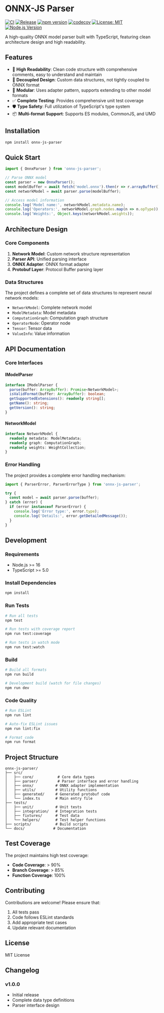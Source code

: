 # ONNX-JS Parser

[![CI](https://github.com/aidoge-lab/onnx-js-parser/workflows/CI/badge.svg)](https://github.com/aidoge-lab/onnx-js-parser/actions/workflows/ci.yml)
[![Release](https://github.com/aidoge-lab/onnx-js-parser/workflows/Release/badge.svg)](https://github.com/aidoge-lab/onnx-js-parser/actions/workflows/release.yml)
[![npm version](https://badge.fury.io/js/onnx-js-parser.svg)](https://badge.fury.io/js/onnx-js-parser)
[![codecov](https://codecov.io/gh/aidoge-lab/onnx-js-parser/branch/main/graph/badge.svg)](https://codecov.io/gh/aidoge-lab/onnx-js-parser)
[![License: MIT](https://img.shields.io/badge/License-MIT-yellow.svg)](https://opensource.org/licenses/MIT)
[![Node.js Version](https://img.shields.io/node/v/onnx-js-parser.svg)](https://nodejs.org/)

A high-quality ONNX model parser built with TypeScript, featuring clean architecture design and high readability.

## Features

- 🎯 **High Readability**: Clean code structure with comprehensive comments, easy to understand and maintain
- 🔧 **Decoupled Design**: Custom data structures, not tightly coupled to ONNX format
- 🧩 **Modular**: Uses adapter pattern, supports extending to other model formats
- ✅ **Complete Testing**: Provides comprehensive unit test coverage
- 🛡️ **Type Safety**: Full utilization of TypeScript's type system
- 📦 **Multi-format Support**: Supports ES modules, CommonJS, and UMD

## Installation

```bash
npm install onnx-js-parser
```

## Quick Start

```typescript
import { OnnxParser } from 'onnx-js-parser';

// Parse ONNX model
const parser = new OnnxParser();
const modelBuffer = await fetch('model.onnx').then(r => r.arrayBuffer());
const networkModel = await parser.parse(modelBuffer);

// Access model information
console.log('Model name:', networkModel.metadata.name);
console.log('Operators:', networkModel.graph.nodes.map(n => n.opType));
console.log('Weights:', Object.keys(networkModel.weights));
```

## Architecture Design

### Core Components

1. **Network Model**: Custom network structure representation
2. **Parser API**: Unified parsing interface
3. **ONNX Adapter**: ONNX format adapter
4. **Protobuf Layer**: Protocol Buffer parsing layer

### Data Structures

The project defines a complete set of data structures to represent neural network models:

- `NetworkModel`: Complete network model
- `ModelMetadata`: Model metadata
- `ComputationGraph`: Computation graph structure
- `OperatorNode`: Operator node
- `Tensor`: Tensor data
- `ValueInfo`: Value information

## API Documentation

### Core Interfaces

#### IModelParser

```typescript
interface IModelParser {
  parse(buffer: ArrayBuffer): Promise<NetworkModel>;
  isValidFormat(buffer: ArrayBuffer): boolean;
  getSupportedExtensions(): readonly string[];
  getName(): string;
  getVersion(): string;
}
```

#### NetworkModel

```typescript
interface NetworkModel {
  readonly metadata: ModelMetadata;
  readonly graph: ComputationGraph;
  readonly weights: WeightCollection;
}
```

### Error Handling

The project provides a complete error handling mechanism:

```typescript
import { ParserError, ParserErrorType } from 'onnx-js-parser';

try {
  const model = await parser.parse(buffer);
} catch (error) {
  if (error instanceof ParserError) {
    console.log('Error type:', error.type);
    console.log('Details:', error.getDetailedMessage());
  }
}
```

## Development

### Requirements

- Node.js >= 16
- TypeScript >= 5.0

### Install Dependencies

```bash
npm install
```

### Run Tests

```bash
# Run all tests
npm test

# Run tests with coverage report
npm run test:coverage

# Run tests in watch mode
npm run test:watch
```

### Build

```bash
# Build all formats
npm run build

# Development build (watch for file changes)
npm run dev
```

### Code Quality

```bash
# Run ESLint
npm run lint

# Auto-fix ESLint issues
npm run lint:fix

# Format code
npm run format
```

## Project Structure

```
onnx-js-parser/
├── src/
│   ├── core/           # Core data types
│   ├── parser/         # Parser interface and error handling
│   ├── onnx/          # ONNX adapter implementation
│   ├── utils/         # Utility functions
│   ├── generated/     # Generated protobuf code
│   └── index.ts       # Main entry file
├── tests/
│   ├── unit/          # Unit tests
│   ├── integration/   # Integration tests
│   ├── fixtures/      # Test data
│   └── helpers/       # Test helper functions
├── scripts/           # Build scripts
└── docs/             # Documentation
```

## Test Coverage

The project maintains high test coverage:

- **Code Coverage**: > 90%
- **Branch Coverage**: > 85%
- **Function Coverage**: 100%

## Contributing

Contributions are welcome! Please ensure that:

1. All tests pass
2. Code follows ESLint standards
3. Add appropriate test cases
4. Update relevant documentation

## License

MIT License

## Changelog

### v1.0.0

- Initial release
- Complete data type definitions
- Parser interface design
 